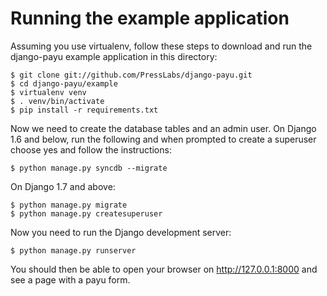 # Running the example application

Assuming you use virtualenv, follow these steps to download and run the
django-payu example application in this directory:

```
$ git clone git://github.com/PressLabs/django-payu.git
$ cd django-payu/example
$ virtualenv venv
$ . venv/bin/activate
$ pip install -r requirements.txt
```

Now we need to create the database tables and an admin user.
On Django 1.6 and below, run the following and when prompted to create a
superuser choose yes and follow the instructions:

```
$ python manage.py syncdb --migrate
```

On Django 1.7 and above:

```
$ python manage.py migrate
$ python manage.py createsuperuser
```

Now you need to run the Django development server:

```
$ python manage.py runserver
```

You should then be able to open your browser on http://127.0.0.1:8000 and see
a page with a payu form.
